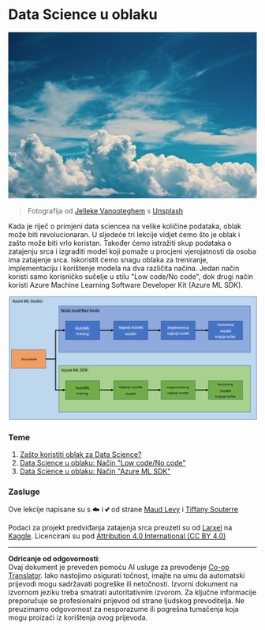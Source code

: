 <!--
CO_OP_TRANSLATOR_METADATA:
{
  "original_hash": "8dfe141a0f46f7d253e07f74913c7f44",
  "translation_date": "2025-08-30T17:37:18+00:00",
  "source_file": "5-Data-Science-In-Cloud/README.md",
  "language_code": "hr"
}
-->
# Data Science u oblaku

![cloud-picture](../../../translated_images/cloud-picture.f5526de3c6c6387b2d656ba94f019b3352e5e3854a78440e4fb00c93e2dea675.hr.jpg)

> Fotografija od [Jelleke Vanooteghem](https://unsplash.com/@ilumire) s [Unsplash](https://unsplash.com/s/photos/cloud?orientation=landscape)

Kada je riječ o primjeni data sciencea na velike količine podataka, oblak može biti revolucionaran. U sljedeće tri lekcije vidjet ćemo što je oblak i zašto može biti vrlo koristan. Također ćemo istražiti skup podataka o zatajenju srca i izgraditi model koji pomaže u procjeni vjerojatnosti da osoba ima zatajenje srca. Iskoristit ćemo snagu oblaka za treniranje, implementaciju i korištenje modela na dva različita načina. Jedan način koristi samo korisničko sučelje u stilu "Low code/No code", dok drugi način koristi Azure Machine Learning Software Developer Kit (Azure ML SDK).

![project-schema](../../../translated_images/project-schema.420e56d495624541eaecf2b737f138c86fb7d8162bb1c0bf8783c350872ffc4d.hr.png)

### Teme

1. [Zašto koristiti oblak za Data Science?](17-Introduction/README.md)
2. [Data Science u oblaku: Način "Low code/No code"](18-Low-Code/README.md)
3. [Data Science u oblaku: Način "Azure ML SDK"](19-Azure/README.md)

### Zasluge
Ove lekcije napisane su s ☁️ i 💕 od strane [Maud Levy](https://twitter.com/maudstweets) i [Tiffany Souterre](https://twitter.com/TiffanySouterre)

Podaci za projekt predviđanja zatajenja srca preuzeti su od [
Larxel](https://www.kaggle.com/andrewmvd) na [Kaggle](https://www.kaggle.com/andrewmvd/heart-failure-clinical-data). Licencirani su pod [Attribution 4.0 International (CC BY 4.0)](https://creativecommons.org/licenses/by/4.0/)

---

**Odricanje od odgovornosti**:  
Ovaj dokument je preveden pomoću AI usluge za prevođenje [Co-op Translator](https://github.com/Azure/co-op-translator). Iako nastojimo osigurati točnost, imajte na umu da automatski prijevodi mogu sadržavati pogreške ili netočnosti. Izvorni dokument na izvornom jeziku treba smatrati autoritativnim izvorom. Za ključne informacije preporučuje se profesionalni prijevod od strane ljudskog prevoditelja. Ne preuzimamo odgovornost za nesporazume ili pogrešna tumačenja koja mogu proizaći iz korištenja ovog prijevoda.